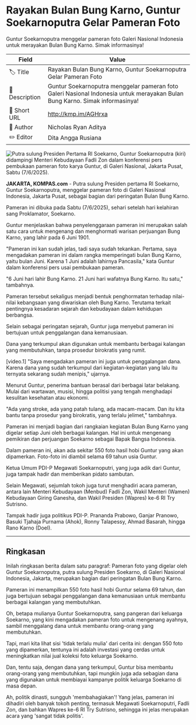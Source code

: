 # Rayakan Bulan Bung Karno, Guntur Soekarnoputra Gelar Pameran Foto

Guntur Soekarnoputra menggelar pameran foto Galeri Nasional Indonesia untuk merayakan Bulan Bung Karno. Simak informasinya!

| Field         | Value                                                       |
|---------------|-------------------------------------------------------------|
| 🏷️ Title       | Rayakan Bulan Bung Karno, Guntur Soekarnoputra Gelar Pameran Foto |
| 📝 Description | Guntur Soekarnoputra menggelar pameran foto Galeri Nasional Indonesia untuk merayakan Bulan Bung Karno. Simak informasinya! |
| 🔗 Short URL   | http://kmp.im/AGHrxa |
| 👤 Author      | Nicholas Ryan Aditya |
| ✏️ Editor      | Dita Angga Rusiana  |

![Putra sulung Presiden Pertama RI Soekarno, Guntur Soekarnoputra (kiri) didampingi Menteri Kebudayaan Fadli Zon dalam konferensi pers pembukaan pameran foto karya Guntur, di Galeri Nasional, Jakarta Pusat, Sabtu (7/6/2025).](https://asset.kompas.com/crops/EN5X5t1_xS_VQzdGirk3y4srHTw=/0x0:0x0/750x500/data/photo/2025/06/07/6843f1d995112.jpg)

**JAKARTA, KOMPAS.com** - Putra sulung Presiden pertama RI Soekarno, Guntur Soekarnoputra, menggelar pameran foto di Galeri Nasional Indonesia, Jakarta Pusat, sebagai bagian dari peringatan Bulan Bung Karno.

Pameran ini dibuka pada Sabtu (7/6/2025), sehari setelah hari kelahiran sang Proklamator, Soekarno.

Guntur menjelaskan bahwa penyelenggaraan pameran ini merupakan salah satu cara untuk mengenang dan menghormati warisan perjuangan Bung Karno, yang lahir pada 6 Juni 1901.

\"Pameran ini kan sudah jelas, tadi saya sudah tekankan. Pertama, saya mengadakan pameran ini dalam rangka memperingati bulan Bung Karno, yaitu bulan Juni. Karena 1 Juni adalah lahirnya Pancasila,\" kata Guntur dalam konferensi pers usai pembukaan pameran.

\"6 Juni hari lahir Bung Karno. 21 Juni hari wafatnya Bung Karno. Itu satu,\" tambahnya.

Pameran tersebut sekaligus menjadi bentuk penghormatan terhadap nilai-nilai kebangsaan yang diwariskan oleh Bung Karno. Terutama terkait pentingnya kesadaran sejarah dan kebudayaan dalam kehidupan berbangsa.

Selain sebagai peringatan sejarah, Guntur juga menyebut pameran ini bertujuan untuk penggalangan dana kemanusiaan.

Dana yang terkumpul akan digunakan untuk membantu berbagai kalangan yang membutuhkan, tanpa prosedur birokratis yang rumit.

\[video.1\] \"Saya mengadakan pameran ini juga untuk penggalangan dana. Karena dana yang sudah terkumpul dari kegiatan-kegiatan yang lalu itu ternyata sekarang sudah menipis,\" ujarnya.

Menurut Guntur, penerima bantuan berasal dari berbagai latar belakang. Mulai dari wartawan, musisi, hingga politisi yang tengah menghadapi kesulitan kesehatan atau ekonomi.

\"Ada yang stroke, ada yang patah tulang, ada macam-macam. Dan itu kita bantu tanpa prosedur yang birokratis, yang terlalu jelimet,\" tambahnya.

Pameran ini menjadi bagian dari rangkaian kegiatan Bulan Bung Karno yang digelar setiap Juni oleh berbagai kalangan. Hal ini untuk mengenang pemikiran dan perjuangan Soekarno sebagai Bapak Bangsa Indonesia.

Dalam pameran ini, akan ada sekitar 550 foto hasil hobi Guntur yang akan dipamerkan. Foto-foto ini diambil selama 69 tahun usia Guntur.

Ketua Umum PDI-P Megawati Soekarnoputri, yang juga adik dari Guntur, juga tampak hadir dan memberikan pidato sambutan.

Selain Megawati, sejumlah tokoh juga turut menghadiri acara pameran, antara lain Menteri Kebudayaan (Menbud) Fadli Zon, Wakil Menteri (Wamen) Kebudayaan Giring Ganesha, dan Wakil Presiden (Wapres) ke-6 RI Try Sutrisno.

Tampak hadir juga politikus PDI-P. Prananda Prabowo, Ganjar Pranowo, Basuki Tjahaja Purnama (Ahok), Ronny Talapessy, Ahmad Basarah, hingga Rano Karno (Doel).

---
## Ringkasan

Inilah ringkasan berita dalam satu paragraf: Pameran foto yang digelar oleh Guntur Soekarnoputra, putra sulung Presiden Soekarno, di Galeri Nasional Indonesia, Jakarta, merupakan bagian dari peringatan Bulan Bung Karno.

 Pameran ini menampilkan 550 foto hasil hobi Guntur selama 69 tahun, dan juga bertujuan sebagai penggalangan dana kemanusiaan untuk membantu berbagai kalangan yang membutuhkan.



Oh, betapa mulianya Guntur Soekarnoputra, sang pangeran dari keluarga Soekarno, yang kini mengadakan pameran foto untuk mengenang ayahnya, sambil menggalang dana untuk membantu orang-orang yang membutuhkan.

 Tapi, mari kita lihat sisi 'tidak terlalu mulia' dari cerita ini: dengan 550 foto yang dipamerkan, tentunya ini adalah investasi yang cerdas untuk meningkatkan nilai jual koleksi foto keluarga Soekarno.

 Dan, tentu saja, dengan dana yang terkumpul, Guntur bisa membantu orang-orang yang membutuhkan, tapi mungkin juga ada sebagian dana yang digunakan untuk membiayai kampanye politik keluarga Soekarno di masa depan.

 Ah, politik dinasti, sungguh 'membahagiakan'! Yang jelas, pameran ini dihadiri oleh banyak tokoh penting, termasuk Megawati Soekarnoputri, Fadli Zon, dan bahkan Wapres ke-6 RI Try Sutrisno, sehingga ini jelas merupakan acara yang 'sangat tidak politis'.
